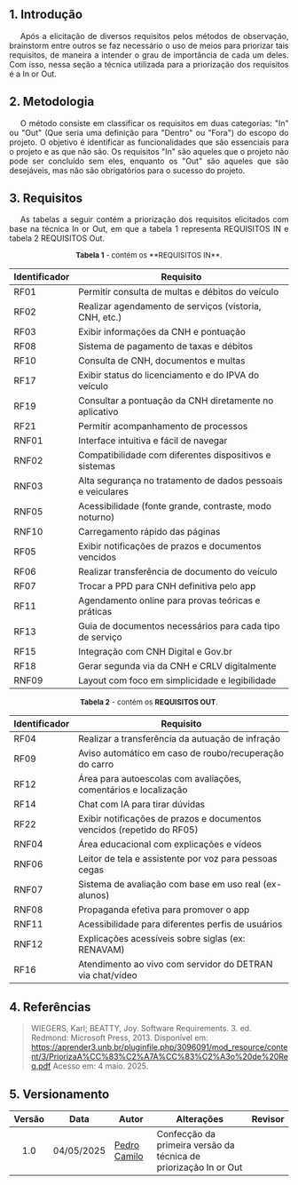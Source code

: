 ## 1. Introdução
<p style="text-indent: 20px; text-align: justify">
Após a elicitação de diversos requisitos pelos métodos de observação, brainstorm entre outros se faz necessário o uso de meios para priorizar tais requisitos, de maneira a intender o grau de importância de cada um deles. Com isso, nessa seção a técnica utilizada para a priorização dos requisitos é a In or Out.
</p>

## 2. Metodologia

<p style="text-indent: 20px; text-align: justify">
O método consiste em classificar os requisitos em duas categorias: "In" ou "Out" (Que seria uma definição para "Dentro" ou "Fora") do escopo do projeto. O objetivo é identificar as funcionalidades que são essenciais para o projeto e as que não são. Os requisitos "In" são aqueles que o projeto não pode ser concluído sem eles, enquanto os "Out" são aqueles que são desejáveis, mas não são obrigatórios para o sucesso do projeto.
</p>

## 3. Requisitos 
<p style="text-indent: 20px; text-align: justify">
As tabelas a seguir contém a priorização dos requisitos elicitados com base na técnica In or Out, em que a tabela 1 representa REQUISITOS IN e tabela 2 REQUISITOS Out.

</p>
<font size="2"><p style="text-align: center;">
    <b>Tabela 1</b> - contém os **REQUISITOS IN**.
</p></font>

| Identificador | Requisito                                                   |
| ------------- | ----------------------------------------------------------- |
| RF01          | Permitir consulta de multas e débitos do veículo            |
| RF02          | Realizar agendamento de serviços (vistoria, CNH, etc.)      |
| RF03          | Exibir informações da CNH e pontuação                       |
| RF08          | Sistema de pagamento de taxas e débitos                     |
| RF10          | Consulta de CNH, documentos e multas                        |
| RF17          | Exibir status do licenciamento e do IPVA do veículo         |
| RF19          | Consultar a pontuação da CNH diretamente no aplicativo      |
| RF21          | Permitir acompanhamento de processos                        |
| RNF01         | Interface intuitiva e fácil de navegar                      |
| RNF02         | Compatibilidade com diferentes dispositivos e sistemas      |
| RNF03         | Alta segurança no tratamento de dados pessoais e veiculares |
| RNF05         | Acessibilidade (fonte grande, contraste, modo noturno)      |
| RNF10         | Carregamento rápido das páginas                             |
| RF05          | Exibir notificações de prazos e documentos vencidos         |
| RF06          | Realizar transferência de documento do veículo              |
| RF07          | Trocar a PPD para CNH definitiva pelo app                   |
| RF11          | Agendamento online para provas teóricas e práticas          |
| RF13          | Guia de documentos necessários para cada tipo de serviço    |
| RF15          | Integração com CNH Digital e Gov.br                         |
| RF18          | Gerar segunda via da CNH e CRLV digitalmente                |
| RNF09         | Layout com foco em simplicidade e legibilidade              |

<font size="2"><p style="text-align: center;">
    <b>Tabela 2</b> - contém os **REQUISITOS OUT**.
</p></font>

| Identificador | Requisito                                                              |
| ------------- | ---------------------------------------------------------------------- |
| RF04          | Realizar a transferência da autuação de infração                       |
| RF09          | Aviso automático em caso de roubo/recuperação do carro                 |
| RF12          | Área para autoescolas com avaliações, comentários e localização        |
| RF14          | Chat com IA para tirar dúvidas                                         |
| RF22          | Exibir notificações de prazos e documentos vencidos (repetido do RF05) |
| RNF04         | Área educacional com explicações e vídeos                              |
| RNF06         | Leitor de tela e assistente por voz para pessoas cegas                 |
| RNF07         | Sistema de avaliação com base em uso real (ex-alunos)                  |
| RNF08         | Propaganda efetiva para promover o app                                 |
| RNF11         | Acessibilidade para diferentes perfis de usuários                      |
| RNF12         | Explicações acessíveis sobre siglas (ex: RENAVAM)                      |
| RF16          | Atendimento ao vivo com servidor do DETRAN via chat/vídeo              |


## 4. Referências
> WIEGERS, Karl; BEATTY, Joy. Software Requirements. 3. ed. Redmond: Microsoft Press, 2013.
Disponível em: https://aprender3.unb.br/pluginfile.php/3096091/mod_resource/content/3/PriorizaA%CC%83%C2%A7A%CC%83%C2%A3o%20de%20Req.pdf Acesso em: 4 maio. 2025.


## 5. Versionamento 
| Versão | Data    | Autor                         | Alterações                                                           |         Revisor         |
|:------:| --- | ----------------------------- | -------------------------------------------------------------------- |:-----------------------:|
|  1.0   |  04/05/2025   | [Pedro Camilo](https://github.com/PedrooCamilo) | Confecção da primeira versão da técnica de priorização In or Out  
